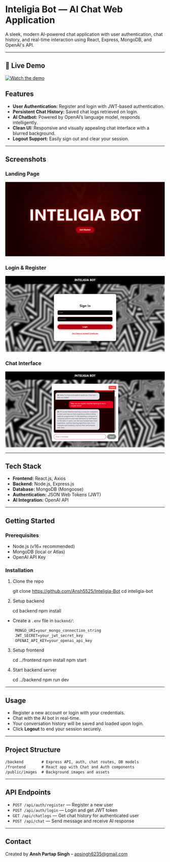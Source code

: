 # Inteligia Bot — AI Chat Web Application   

A sleek, modern AI-powered chat application with user authentication, chat history, and real-time interaction using React, Express, MongoDB, and OpenAI's API.

---

## 🎥 Live Demo

[![Watch the demo](https://img.youtube.com/vi/3lEn34VKO9I/maxresdefault.jpg)](https://www.youtube.com/watch?v=3lEn34VKO9I)


## Features

- **User Authentication:** Register and login with JWT-based authentication.
- **Persistent Chat History:** Saved chat logs retrieved on login.
- **AI Chatbot:** Powered by OpenAI’s language model, responds intelligently.
- **Clean UI:** Responsive and visually appealing chat interface with a blurred background.
- **Logout Support:** Easily sign out and clear your session.

---

## Screenshots

### Landing Page  
![Landing Page](./screenshots/landing.png)

### Login & Register  
![Login and Register Screen](./screenshots/auth-screen.png)

### Chat Interface  
![Chat Interface](./screenshots/chat-screen.png)

---

## Tech Stack

- **Frontend:** React.js, Axios  
- **Backend:** Node.js, Express.js  
- **Database:** MongoDB (Mongoose)  
- **Authentication:** JSON Web Tokens (JWT)  
- **AI Integration:** OpenAI API

---

## Getting Started

### Prerequisites

- Node.js (v16+ recommended)
- MongoDB (local or Atlas)
- OpenAI API Key

### Installation

1. Clone the repo

    git clone https://github.com/Ansh5525/Inteligia-Bot
    cd inteligia-bot

2. Setup backend

    cd backend
    npm install

- Create a `.env` file in `backend/`:

       MONGO_URI=your_mongo_connection_string
       JWT_SECRET=your_jwt_secret_key
       OPENAI_API_KEY=your_openai_api_key

3. Setup frontend

    cd ../frontend
    npm install
    npm start

4. Start backend server

    cd ../backend
    npm run dev

---

## Usage

- Register a new account or login with your credentials.
- Chat with the AI bot in real-time.
- Your conversation history will be saved and loaded upon login.
- Click **Logout** to end your session securely.

---

## Project Structure

    /backend        # Express API, auth, chat routes, DB models
    /frontend       # React app with Chat and Auth components
    /public/images  # Background images and assets

---

## API Endpoints

- `POST /api/auth/register` — Register a new user  
- `POST /api/auth/login` — Login and get JWT token  
- `GET /api/chatlogs` — Get chat history for authenticated user  
- `POST /api/chat` — Send message and receive AI response  


---

## Contact

Created by **Ansh Partap Singh** – [apsingh6235@gmail.com](mailto:apsingh6235@gmail.com)  
